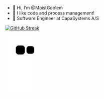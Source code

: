 - 👋 Hi, I’m @MoistGoolem
- 👀 I like code and process management!
- 🌱 Software Engineer at CapaSystems A/S

[![GitHub Streak](https://streak-stats.demolab.com/?user=MoistGoolem&theme=sunset-gradient&exclude_days=sat,sun)](https://git.io/streak-stats)

![Snake animation](https://github.com/MoistGoolem/MoistGoolem/blob/output/github-contribution-grid-snake.svg)
